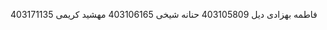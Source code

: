 فاطمه بهزادی دیل 403105809
حنانه شیخی 403106165
مهشید کریمی 403171135

                                                                                                                                          
                                                                                                                                              

